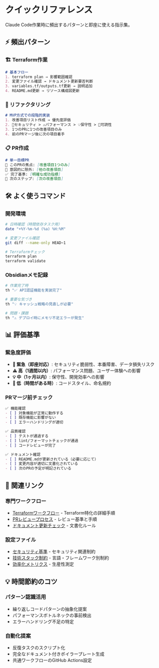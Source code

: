 # クイックリファレンス

Claude Code作業時に頻出するパターンと即座に使える指示集。

## ⚡ 頻出パターン

### 🏗️ Terraform作業
```markdown
# 基本フロー
1. terraform plan → 影響範囲確認
2. 変更ファイル確認 → ドキュメント更新要否判断
3. variables.tf/outputs.tf更新 → 説明追加
4. README.md更新 → リソース構成図更新
```

### 🔄 リファクタリング
```markdown
# MVP方式での段階的実装
1. 改善項目リスト作成 → 優先度評価
2. 🚨セキュリティ > ⚠️パフォーマンス > 💡保守性 > 📝可読性
3. 1つのPRに1つの改善項目のみ
4. 前のPRマージ後に次の項目着手
```

### 📋 PR作成
```markdown
# 単一目標PR
🎯 このPRの焦点: [改善項目1つのみ]
🚫 意図的に除外: [他の改善項目]
✅ 完了基準: [明確な成功指標]
🔄 次のステップ: [次の改善項目]
```

## 🛠️ よく使うコマンド

### 開発環境
```bash
# 日時確認（時間依存タスク用）
date "+%Y-%m-%d (%a) %H:%M"

# 変更ファイル確認
git diff --name-only HEAD~1

# Terraformチェック
terraform plan
terraform validate
```

### Obsidianメモ記録
```bash
# 作業完了時
th "✅ API認証機能を実装完了"

# 重要な気づき
th "💡 キャッシュ戦略の見直しが必要"

# 問題・課題
th "⚠️ デプロイ時にメモリ不足エラーが発生"
```

## 📊 評価基準

### 緊急度評価
- **🚨 緊急（即座対応）**: セキュリティ脆弱性、本番障害、データ損失リスク
- **⚠️ 高（1週間以内）**: パフォーマンス問題、ユーザー体験への影響
- **💡 中（1ヶ月以内）**: 保守性、開発効率への影響
- **📝 低（時間がある時）**: コードスタイル、命名規約

### PRマージ前チェック
```markdown
✅ 機能確認
- [ ] 対象機能が正常に動作する
- [ ] 既存機能に影響がない
- [ ] エラーハンドリングが適切

✅ 品質確認
- [ ] テストが通過する
- [ ] lint/フォーマットチェックが通過
- [ ] コードレビューが完了

✅ ドキュメント確認
- [ ] README.mdが更新されている（必要に応じて）
- [ ] 変更内容が適切に文書化されている
- [ ] 次のPRの予定が明記されている
```

## 🔗 関連リンク

### 専門ワークフロー
- [Terraformワークフロー](terraform-workflow.md) - Terraform特化の詳細手順
- [PRレビュープロセス](review-process.md) - レビュー基準と手順
- [ドキュメント更新チェック](documentation-checks.md) - 文書化ルール

### 設定ファイル
- [セキュリティ基準](security-guidelines.md) - セキュリティ関連制約
- [技術スタック制約](tech-constraints.md) - 言語・フレームワーク別制約
- [効率化メトリクス](efficiency-metrics.md) - 生産性測定

## 💡 時間節約のコツ

### パターン認識活用
- 繰り返しコードパターンの抽象化提案
- パフォーマンスボトルネックの事前検出
- エラーハンドリング不足の特定

### 自動化提案
- 反復タスクのスクリプト化
- 完全なドキュメント付きボイラープレート生成
- 共通ワークフローのGitHub Actions設定